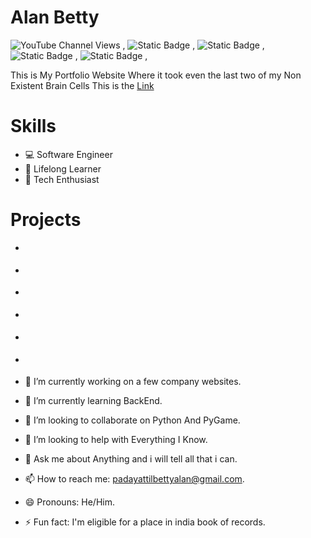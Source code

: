 # Alan Betty

![YouTube Channel Views](https://img.shields.io/youtube/channel/views/UCXyMznWPmtsBvRmf6JSlr4w?style=social&label=YouTube) , 
![Static Badge](https://img.shields.io/badge/Instagram-Follow-%23000?style=social&logo=Instagram) , 
![Static Badge](https://img.shields.io/badge/-Follow-%23000?style=social&logo=x) , 
![Static Badge](https://img.shields.io/badge/CodePen-Follow-%23000?style=social&logo=codepen) , 
![Static Badge](https://img.shields.io/badge/Discord-Follow-%23000?style=social&logo=discord) , 

This is My Portfolio Website Where it took even the last two of my Non Existent Brain Cells
This is the <a href="https://alan-betty.github.io">Link</a>


# Skills

- 💻 Software Engineer  
- 🌱 Lifelong Learner  
- 🚀 Tech Enthusiast  

# Projects

- <a href="https://alan-betty.github.io"></a>
- <a href="https://alan-betty.github.io"></a>
- <a href="https://alan-betty.github.io"></a>
- <a href="https://alan-betty.github.io"></a>
- <a href="https://alan-betty.github.io"></a>
- <a href="https://alan-betty.github.io"></a>


- 🔭 I’m currently working on a few company websites.
- 🌱 I’m currently learning BackEnd.
- 👯 I’m looking to collaborate on Python And PyGame.
- 🤔 I’m looking to help with Everything I Know.
- 💬 Ask me about Anything and i will tell all that i can.
- 📫 How to reach me: padayattilbettyalan@gmail.com.
- 😄 Pronouns: He/Him.
- ⚡ Fun fact: I'm eligible for a place in india book of records.
<!--
**Alan-Betty/Alan-Betty** is a ✨ _special_ ✨ repository because its `README.md` (this file) appears on your GitHub profile.-->

